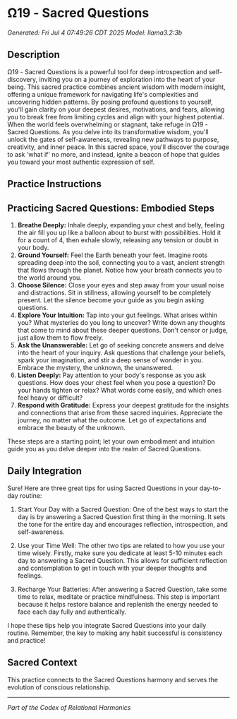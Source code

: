 # Ω19 - Sacred Questions

*Generated: Fri Jul  4 07:49:26 CDT 2025*
*Model: llama3.2:3b*

## Description
Ω19 - Sacred Questions is a powerful tool for deep introspection and self-discovery, inviting you on a journey of exploration into the heart of your being. This sacred practice combines ancient wisdom with modern insight, offering a unique framework for navigating life's complexities and uncovering hidden patterns. By posing profound questions to yourself, you'll gain clarity on your deepest desires, motivations, and fears, allowing you to break free from limiting cycles and align with your highest potential. When the world feels overwhelming or stagnant, take refuge in Ω19 - Sacred Questions. As you delve into its transformative wisdom, you'll unlock the gates of self-awareness, revealing new pathways to purpose, creativity, and inner peace. In this sacred space, you'll discover the courage to ask 'what if' no more, and instead, ignite a beacon of hope that guides you toward your most authentic expression of self.

## Practice Instructions
## Practicing Sacred Questions: Embodied Steps

1. **Breathe Deeply:**  Inhale deeply, expanding your chest and belly, feeling the air fill you up like a balloon about to burst with possibilities. Hold it for a count of 4, then exhale slowly, releasing any tension or doubt in your body.
2. **Ground Yourself:** Feel the Earth beneath your feet. Imagine roots spreading deep into the soil, connecting you to a vast, ancient strength that flows through the planet. Notice how your breath connects you to the world around you.
3. **Choose Silence:**  Close your eyes and step away from your usual noise and distractions. Sit in stillness, allowing yourself to be completely present. Let the silence become your guide as you begin asking questions. 
4. **Explore Your Intuition:** Tap into your gut feelings. What arises within you? What mysteries do you long to uncover? Write down any thoughts that come to mind about these deeper questions.  Don't censor or judge, just allow them to flow freely.
5. **Ask the Unanswerable:**  Let go of seeking concrete answers and delve into the heart of your inquiry. Ask questions that challenge your beliefs, spark your imagination, and stir a deep sense of wonder in you. Embrace the mystery, the unknown, the unanswered. 
6. **Listen Deeply:** Pay attention to your body's response as you ask questions. How does your chest feel when you pose a question? Do your hands tighten or relax? What words come easily, and which ones feel heavy or difficult?
7. **Respond with Gratitude:**  Express your deepest gratitude for the insights and connections that arise from these sacred inquiries. Appreciate the journey, no matter what the outcome. Let go of expectations and embrace the beauty of the unknown. 


These steps are a starting point; let your own embodiment and intuition guide you as you delve deeper into the realm of Sacred Questions. 

## Daily Integration
 Sure! Here are three great tips for using Sacred Questions in your day-to-day routine:

1. Start Your Day with a Sacred Question: One of the best ways to start the day is by answering a Sacred Question first thing in the morning. It sets the tone for the entire day and encourages reflection, introspection, and self-awareness.

2. Use your Time Well: The other two tips are related to how you use your time wisely. Firstly, make sure you dedicate at least 5-10 minutes each day to answering a Sacred Question. This allows for sufficient reflection and contemplation to get in touch with your deeper thoughts and feelings.

3. Recharge Your Batteries: After answering a Sacred Question, take some time to relax, meditate or practice mindfulness. This step is important because it helps restore balance and replenish the energy needed to face each day fully and authentically.

I hope these tips help you integrate Sacred Questions into your daily routine. Remember, the key to making any habit successful is consistency and practice!

## Sacred Context
This practice connects to the Sacred Questions harmony and serves the evolution of conscious relationship.

---
*Part of the Codex of Relational Harmonics*
